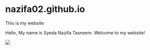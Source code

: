 # nazifa02.github.io
This is my website

Hello, My name is Syeda Nazifa Tasneem. Welcome to my website!

![](https://i.gifer.com/embedded/download/YFcY.gif)